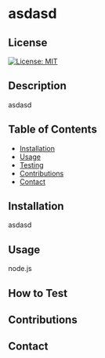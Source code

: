 # asdasd 
  ## License 
[![License: MIT](https://img.shields.io/badge/License-MIT-yellow.svg)](https://opensource.org/licenses/MIT)

  ## Description

asdasd
  
  ## Table of Contents
  
  - [Installation](#installation)
  - [Usage](#usage)
  - [Testing](#Testing)
  - [Contributions](#contributions)
  - [Contact](#Contact)


  ## Installation
  
asdasd
  
  ## Usage
  node.js

  

## How to Test




## Contributions



## Contact



